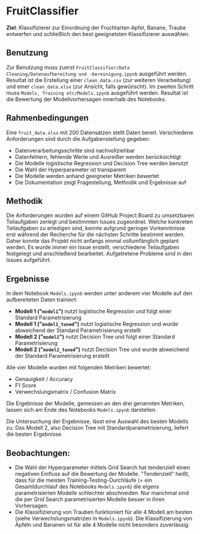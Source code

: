 # FruitClassifier

**Ziel**: Klassifizierer zur Einordnung der Fruchtarten Apfel, Banane, Traube entwerfen und schließlich den best geeignetsten Klassifizierer auswählen. 

## Benutzung 
Zur Benutzung muss zuerst ``FruitClassifier/Data Cleaning/Datenaufbereitung und -bereinigung.ipynb`` ausgeführt werden. Resultat ist die Erstellung einer ``clean_data.csv`` (zur weiteren Verarbeitung) und einer ``clean_data.xlsx`` (zur Ansicht, falls gewünscht). Im zweiten Schritt muss ``Models, Training etc/Models.ipynb`` ausgeführt werden. Resultat ist die Bewertung der Modellvorhersagen innerhalb des Notebooks.

## Rahmenbedingungen 

Eine ``fruit_data.xlsx`` mit 200 Datensätzen stellt Daten bereit. Verschiedene Anforderungen sind durch die Aufgabenstellung gegeben:

- Datenverarbeitungsschritte sind nachvollziehbar
- Datenfehlern, fehlende Werte und Ausreißer werden berücksichtigt
- Die Modelle logistische Regression und Decision Tree werden benutzt
- Die Wahl der Hyperparameter ist transparent
- Die Modelle werden anhand geeigneter Metriken bewertet
- Die Dokumentation zeigt Fragestellung, Methodik und Ergebnisse auf


## Methodik

Die Anforderungen wurden auf einem GitHub Project Board zu umsetzbaren Teilaufgaben zerlegt und bestimmten Issues zugeordnet. Welche konkreten Teilaufgaben zu erledigen sind, konnte aufgrund geringer Vorkenntnisse erst während der Recherche für die nächsten Schritte bestimmt werden. Daher konnte das Projekt nicht anfangs einmal vollumfänglich geplant werden. Es wurde immer ein Issue erstellt, verschiedene Teilaufgaben festgelegt und anschließend bearbeitet. Aufgetretene Probleme sind in den Issues aufgeführt.

## Ergebnisse

In dem Notebook ``Models.ipynb`` werden unter anderem vier Modelle auf den aufbereiteten Daten trainiert:

- **Modell 1 ("``model1``")** nutzt logistische Regression und folgt einer Standard Parametrisierung
- **Modell 1 ("``model1_tuned``")** nutzt logistische Regression und wurde abweichend der Standard Parametrisierung erstellt
- **Modell 2 ("``model2``")** nutzt Decision Tree und folgt einer Standard Parametrisierung
- **Modell 2 ("``model2_tuned``")** nutzt Decision Tree und wurde abweichend der Standard Parametrisierung erstellt

Alle vier Modelle wurden mit folgenden Metriken bewertet:

- Genauigkeit / Accuracy
- F1 Score
- Verwechslungsmatrix / Confusion Matrix


Die Ergebnisse der Modelle, gemessen an den drei genannten Metriken, lassen sich am Ende des Notebooks ``Models.ipynb`` darstellen.

Die Untersuchung der Ergebnisse, lässt eine Auswahl des besten Modells zu: Das Modell 2, also Decision Tree mit Standardparametrisierung, liefert die besten Ergebnisse. 


## Beobachtungen:

- Die Wahl der Hyperparameter mittels Grid Search hat tendenziell einen negativen Einfluss auf die Bewertung der Modelle. "Tendenziell" heißt, dass für die meisten Training-Testing-Durchläufe (= ein Gesamtdurchlauf des Notebooks ``Models.ipynb``) die eigens parametrisierten Modelle schlechter abschneiden. Nur manchmal sind die per Grid Search parametrisierten Modelle besser in ihren Vorhersagen.
- Die Klassifizierung von Trauben funktioniert für alle 4 Modell am besten (siehe Verwechslungsmatrizen in ``Models.ipynb``). Die Klassifizierung von Äpfeln und Bananen ist für alle 4 Modelle nicht besonders zuverlässig.    
